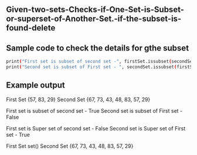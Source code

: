 ## Given-two-sets-Checks-if-One-Set-is-Subset-or-superset-of-Another-Set.-if-the-subset-is-found-delete
## Sample code to check the details for gthe subset
```sh
print("First set is subset of second set -", firstSet.issubset(secondSet))
print("Second set is subset of First set - ", secondSet.issubset(firstSet))

```
## Example output
First Set  {57, 83, 29}
Second Set  {67, 73, 43, 48, 83, 57, 29}

First set is subset of second set - True
Second set is subset of First set -  False

First set is Super set of second set -  False
Second set is Super set of First set -  True

First Set  set()
Second Set  {67, 73, 43, 48, 83, 57, 29}
